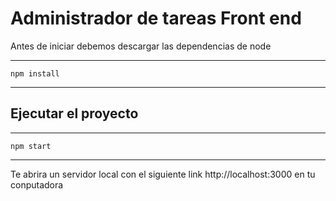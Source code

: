 # Administrador de tareas Front end

Antes de iniciar debemos descargar las dependencias de node

----
    npm install
----

## Ejecutar el proyecto

----
    npm start
----

Te abrira un servidor local con el siguiente link http://localhost:3000 en tu conputadora